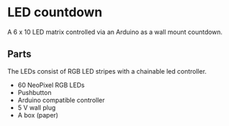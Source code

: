 LED countdown
=============

A 6 x 10 LED matrix controlled via an Arduino as a wall mount countdown.

Parts
-----

The LEDs consist of RGB LED stripes with a chainable led controller.

  * 60 NeoPixel RGB LEDs
  * Pushbutton
  * Arduino compatible controller
  * 5 V wall plug
  * A box (paper)


